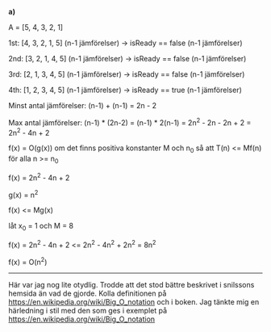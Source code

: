 **a)**

A = [5, 4, 3, 2, 1]

1st:  [4, 3, 2, 1, 5] \(n-1 jämförelser\) -> isReady == false (n-1 jämförelser)

2nd: [3, 2, 1, 4, 5] \(n-1 jämförelser\) -> isReady == false (n-1 jämförelser)

3rd:  [2, 1, 3, 4, 5] \(n-1 jämförelser\) -> isReady == false (n-1 jämförelser)

4th:  [1, 2, 3, 4, 5] \(n-1 jämförelser\) -> isReady == true (n-1 jämförelser)

Minst antal jämförelser: (n-1) + (n-1) = 2n - 2

Max antal jämförelser: (n-1) * (2n-2) = (n-1) * 2(n-1) = 2n<sup>2</sup> - 2n - 2n + 2 = 2n<sup>2</sup> - 4n +  2

f(x) = O(g(x)) om det finns positiva konstanter M och n<sub>0</sub> så att T(n) <= Mf(n) för alla n >= n<sub>0</sub>

f(x) = 2n<sup>2</sup> - 4n +  2 

g(x) = n<sup>2</sup>

f(x) <= Mg(x)

låt x<sub>0</sub> = 1 och M = 8

f(x) = 2n<sup>2</sup> - 4n +  2 <= 2n<sup>2</sup> - 4n<sup>2</sup> + 2n<sup>2</sup> = 8n<sup>2</sup>

f(x) = O(n<sup>2</sup>)

---

Här var jag nog lite otydlig. Trodde att det stod bättre beskrivet i snilssons hemsida än vad de gjorde.
Kolla definitionen på https://en.wikipedia.org/wiki/Big_O_notation och i boken.
Jag tänkte mig en härledning i stil med den som ges i exemplet på https://en.wikipedia.org/wiki/Big_O_notation

